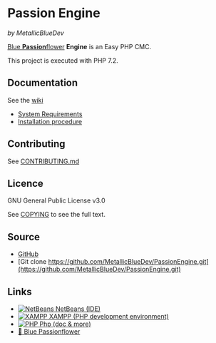 
# Passion Engine
 *by MetallicBlueDev*

[Blue **Passion**flower](https://en.wikipedia.org/wiki/Passiflora_caerulea) **Engine** is an Easy PHP CMC.

This project is executed with PHP 7.2.

## Documentation
See the [wiki](https://github.com/MetallicBlueDev/PassionEngine/wiki)

* [System Requirements](https://github.com/MetallicBlueDev/PassionEngine/wiki/System-Requirements)
* [Installation procedure](https://github.com/MetallicBlueDev/PassionEngine/wiki/Installation)

## Contributing
See [CONTRIBUTING.md](https://github.com/MetallicBlueDev/PassionEngine/blob/master/.github/CONTRIBUTING.md)

## Licence
GNU General Public License v3.0

See [COPYING](https://github.com/MetallicBlueDev/PassionEngine/blob/master/COPYING.txt) to see the full text.

## Source
* [GitHub](https://github.com/MetallicBlueDev/PassionEngine)
* [Git clone https://github.com/MetallicBlueDev/PassionEngine.git](https://github.com/MetallicBlueDev/PassionEngine.git)

## Links
* [![NetBeans](https://netbeans.apache.org/images/nblogo32x32.png) NetBeans (IDE)](https://netbeans.apache.org/)
* [![XAMPP](https://www.apachefriends.org/images/stamps/stamp-80x15-a6a22204.gif) XAMPP (PHP development environment)](https://www.apachefriends.org/)
* [![PHP](http://php.net//images/logos/php-power-micro.png) Php (doc & more)](http://www.php.net)
* [:cherry_blossom: Blue Passionflower](https://en.wikipedia.org/wiki/Passiflora_caerulea)
